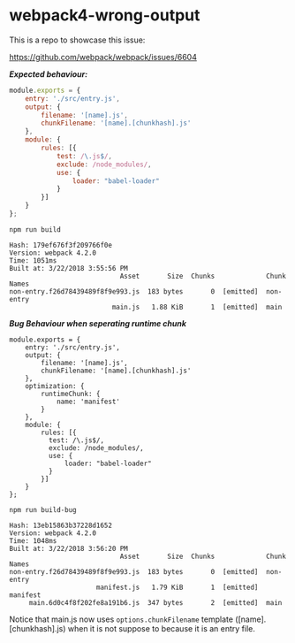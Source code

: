 # webpack4-wrong-output

This is a repo to showcase this issue:

https://github.com/webpack/webpack/issues/6604


***Expected behaviour:***

```js
module.exports = {
    entry: './src/entry.js',
    output: {
        filename: '[name].js',
        chunkFilename: '[name].[chunkhash].js'
    },
    module: {
        rules: [{
            test: /\.js$/,
            exclude: /node_modules/,
            use: {
                loader: "babel-loader"
            }
        }]
    }
};
```

```
npm run build

Hash: 179ef676f3f209766f0e
Version: webpack 4.2.0
Time: 1051ms
Built at: 3/22/2018 3:55:56 PM
                            Asset       Size  Chunks             Chunk Names
non-entry.f26d78439489f8f9e993.js  183 bytes       0  [emitted]  non-entry
                          main.js   1.88 KiB       1  [emitted]  main
```


***Bug Behaviour when seperating runtime chunk***

```
module.exports = {
    entry: './src/entry.js',
    output: {
        filename: '[name].js',
        chunkFilename: '[name].[chunkhash].js'
    },
    optimization: {
        runtimeChunk: {
            name: 'manifest'
        }
    },
    module: {
        rules: [{
          test: /\.js$/,
          exclude: /node_modules/,
          use: {
              loader: "babel-loader"
          }
        }]
    }
};
```

```
npm run build-bug

Hash: 13eb15863b37228d1652
Version: webpack 4.2.0
Time: 1048ms
Built at: 3/22/2018 3:56:20 PM
                            Asset       Size  Chunks             Chunk Names
non-entry.f26d78439489f8f9e993.js  183 bytes       0  [emitted]  non-entry
                      manifest.js   1.79 KiB       1  [emitted]  manifest
     main.6d0c4f8f202fe8a191b6.js  347 bytes       2  [emitted]  main
```

Notice that main.js now uses `options.chunkFilename` template ([name].[chunkhash].js) when it is not suppose to because it is an entry file.
